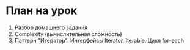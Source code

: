 # План на урок <br/>
1. Разбор домашнего задания  <br/>
2. Complexity (вычислительная сложность)  <br/>
3. Паттерн "Итератор". Интерфейсы Iterator, Iterable. Цикл for-each  <br/>
